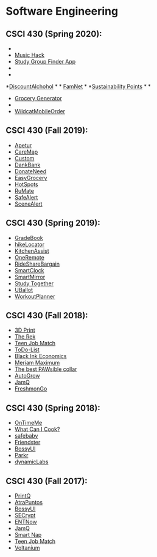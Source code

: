 # Software Engineering

## CSCI 430 (Spring 2020):

* 
* [Music Hack](MusicHack.md)
* [Study Group Finder App](StudyGroupFinderApp.md)
*
*
*[DiscountAlchohol](DiscountAlcohol.md)
*
*
[FamNet](FamNet.md)
*
*[Sustainability Points](SustainabilityPoints.md)
*
*
* [Grocery Generator](GroceryGenerator.md)
*
* [WildcatMobileOrder](wildcatMO.md)

## CSCI 430 (Fall 2019):

* [Apetur](apetur.md)
* [CareMap](CareMap.md)
* [Custom](custom.md)
* [DankBank](DankBank.md)
* [DonateNeed](donateneed.md)
* [EasyGrocery](easygrocery.md)
* [HotSpots](HotSpots.md)
* [RuMate](RuMate.md)
* [SafeAlert](safealert.md)
* [SceneAlert](SceneAlert.md)


## CSCI 430 (Spring 2019):

* [GradeBook](Gradebook.md)
* [hikeLocator](hikelocator.md)
* [KitchenAssist](KitchenAssist.md)
* [OneRemote](OneRemote.md)
* [RideShareBargain](RideShareBargain.md)
* [SmartClock](smartClock.md)
* [SmartMirror](SmartMirror.md)
* [Study Together](StudyTogether.md)
* [UBallot](UBallot.md)
* [WorkoutPlanner](WorkoutPlanner.md)

## CSCI 430 (Fall 2018):

* [3D Print](3dp.md)
* [The Rek](the-rek.md)
* [Teen Job Match](teenjobmatch.md)
* [ToDo-List](todo-list.md)
* [Black Ink Economics](BlackInkEconomics.md)
* [Meriam Maximum](MeriamMaximum.md)
* [The best PAWsible collar](the_best_PAWsible_collar.md)
* [AutoGrow](autogrow.md)
* [JamQ](JamQ.md)
* [FreshmonGo](FreshmonGo.md)

## CSCI 430 (Spring 2018):

* [OnTimeMe](OnTimeMe.md)
* [What Can I Cook?](wcic.md)
* [safebaby](safebaby.md)
* [Friendster](Friendster.md)
* [BossyUI](BOSSYUI.md)
* [Parkr](parkr.md)
* [dynamicLabs](dynamicLabs.md)

## CSCI 430 (Fall 2017):

* [PrintQ](printq.md)
* [AtraPuntos](atrapuntos.md)
* [BossyUI](BOSSYUI.md)
* [SECrypt](secrypt.md)
* [ENTNow](ENTNow.md)
* [JamQ](JamQ.md)
* [Smart Nap](smartnap.md)
* [Teen Job Match](teenjobmatch.md)
* [Voltanium](voltanium.md)
